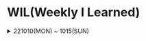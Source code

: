 # WIL(Weekly I Learned)
<details>
<summary>221010(MON) ~ 1015(SUN)</summary>
<div markdown="1">
<hr/>

##### Learned : Spring CRUD, JWT, SPRING SECURITY
##### Weekly 
저번주에 진행했던 기존 CRUD에 spring **security**와 **JWT**방식을 이용한 로그인을 구현하는데 집중한 주 였다.

JWT 와 시큐리티의 인증, 인가의 복잡한 흐름이 머리속을 혼란스럽게 한다!🥶

시간이 되면 그림을 그리면서 한번 정리해볼 예정🧐

그리고 10/15 카카오 데이터 센터 화재 덕에, GITHUB로 블로그를 이전함.

마크다운 문법이 익숙하지 않지만, 역시 깃허브 쪽이 훨씬 흥미롭다.🔮
##### Keyword🔑 ORM?

**1. ORM**
(Object-Relational Mapping)

**객체와 관계형 데이터베이스의 데이터를 자동으로 매핑해주는 것을 말한다.**

객체 지향 프로그래밍은 클래스를 사용, 관계형 데이터베이스는 테이블을 사용.

▶️ 객체 모델과 관계형 모델 간의 불일치가 존재.

ORM을 통해 객체 간의 관계를 바탕으로 SQL을 자동으로 생성해서 불일치를 해결해준다.

Database Data **<-Mapping->** Object Field

Persistant API라고도 부른다. (JPA, Hibernate)

**2. ORM의 장, 단점**

**장점** : 객체 지향적인 코드로 인해 더 직관적이고, 비즈니스 로직에 집중할 수 있게 도와준다. 

SQL 쿼리가 아닌 직관적인 코드로 데이터를 조작할 수 있어 개발자가 객체 지향 프로그래밍하는데 도움을 준다. 

재사용성 및 유지보수의 편리성 증가

DBMS(Database Management System)에 대한 종속성이 줄어든다.

**단점** : 완벽히 ORM으로만 서비스 구현이 힘듬

사용하기는 편하지만 설계단계에서 신중해야하며, 프로젝트가 복잡해질 경우 난이도 상승

잘못 구현된 경우, 속도저하 및 일관성이 무너지는 문제점이 생길수 있다. 
</div>
</details>

